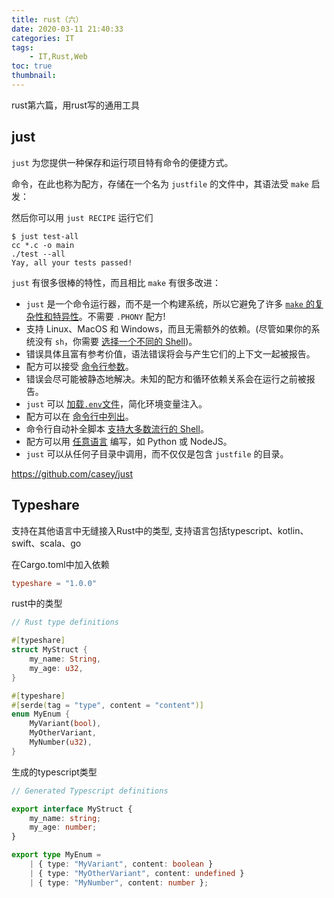```yaml
---
title: rust（六）
date: 2020-03-11 21:40:33
categories: IT
tags:
    - IT,Rust,Web
toc: true
thumbnail: 
---
```


   rust第六篇，用rust写的通用工具

<!--more-->

## just

`just` 为您提供一种保存和运行项目特有命令的便捷方式。

命令，在此也称为配方，存储在一个名为 `justfile` 的文件中，其语法受 `make` 启发：

然后你可以用 `just RECIPE` 运行它们

```shell
$ just test-all
cc *.c -o main
./test --all
Yay, all your tests passed!
```

`just` 有很多很棒的特性，而且相比 `make` 有很多改进：

- `just` 是一个命令运行器，而不是一个构建系统，所以它避免了许多 [`make` 的复杂性和特异性](https://github.com/casey/just/blob/master/README.中文.md#just-避免了-make-的哪些特异性)。不需要 `.PHONY` 配方!
- 支持 Linux、MacOS 和 Windows，而且无需额外的依赖。(尽管如果你的系统没有 `sh`，你需要 [选择一个不同的 Shell](https://github.com/casey/just/blob/master/README.中文.md#shell))。
- 错误具体且富有参考价值，语法错误将会与产生它们的上下文一起被报告。
- 配方可以接受 [命令行参数](https://github.com/casey/just/blob/master/README.中文.md#配方参数)。
- 错误会尽可能被静态地解决。未知的配方和循环依赖关系会在运行之前被报告。
- `just` 可以 [加载`.env`文件](https://github.com/casey/just/blob/master/README.中文.md#env-集成)，简化环境变量注入。
- 配方可以在 [命令行中列出](https://github.com/casey/just/blob/master/README.中文.md#列出可用的配方)。
- 命令行自动补全脚本 [支持大多数流行的 Shell](https://github.com/casey/just/blob/master/README.中文.md#shell-自动补全脚本)。
- 配方可以用 [任意语言](https://github.com/casey/just/blob/master/README.中文.md#用其他语言书写配方) 编写，如 Python 或 NodeJS。
- `just` 可以从任何子目录中调用，而不仅仅是包含 `justfile` 的目录。



https://github.com/casey/just

## Typeshare

支持在其他语言中无缝接入Rust中的类型, 支持语言包括typescript、kotlin、swift、scala、go

在Cargo.toml中加入依赖

```toml
typeshare = "1.0.0"
```

rust中的类型

```rust
// Rust type definitions

#[typeshare]
struct MyStruct {
    my_name: String,
    my_age: u32,
}

#[typeshare]
#[serde(tag = "type", content = "content")]
enum MyEnum {
    MyVariant(bool),
    MyOtherVariant,
    MyNumber(u32),
}
```

生成的typescript类型

```typescript
// Generated Typescript definitions

export interface MyStruct {
    my_name: string;
    my_age: number;
}

export type MyEnum = 
    | { type: "MyVariant", content: boolean }
    | { type: "MyOtherVariant", content: undefined }
    | { type: "MyNumber", content: number };
```

